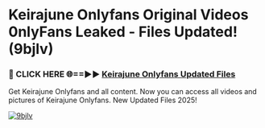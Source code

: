 # Keirajune Onlyfans Original Videos 0nlyFans Leaked - Files Updated! (9bjlv)

<h3>🔴 CLICK HERE 🌐==►► <a href="https://tinyurl.com/ehrbuxhb" rel="nofollow">Keirajune Onlyfans Updated Files</a></h3>

Get Keirajune Onlyfans and all content. Now you can access all videos and pictures of Keirajune Onlyfans. New Updated Files 2025!

[![9bjlv](https://i.imgur.com/lVYEuWS.gif)](https://tinyurl.com/ehrbuxhb)
